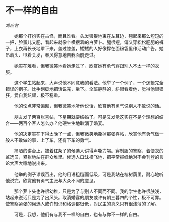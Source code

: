 # 不一样的自由

*龙应台*

　　她那个打扮实在古怪，而且难看。头发狠狠地束在左耳边，翘起来那么短短的一把，脸蛋儿又肥，看起来就像个横摆着的白萝卜。腿很短，偏又穿松松肥肥的裤子，上衣再长长地罩下来，盖过膝盖，矮矮的人好像撑在面粉袋里作活动广告。她昂着头、甩着头发，春风得意地自我面前走过。

　　她实在难看，但我微笑地看她走过了，欣赏她有勇气穿跟别人不太一样的衣服。

　　这个学生站起来，大声说他不同意我的看法。他举了一个例子，一个逻辑完全错误的例子。比手划脚地把话说完，坐下。全班静静的，斜眼看着他，觉得他很猖狂，爱自我炫耀，极不稳重。

　　他的论点非常偏颇，但我微笑地听他说话，欣赏他有勇气说别人不敢说的话。

　　朋友发了两百张喜帖，下星期就要结婚了。可是又发觉这实在不是个理想的结合——两百个客人怎么办？他硬生生地取消了婚宴。

　　他的决定实在下得太晚了一点，但我微笑地撕掉那张喜帖，欣赏他有勇气做一般人不敢做的事，上了车，还有下车的勇气。

　　简陋的讲台上，披着红条子的候选人讲得声嘶力竭。穿制服的警察、着便衣的监选员，紧张地站在群众堆里。候选人口沫横飞地，把平常报纸绝对不会刊登的言论大声大嚷地说出来。

　　他举的例子谬误百出，他的用语粗糙而低级，可是我站在榕树荫里，耐心地听他说完，欣赏他有勇气主张与大众不同的意见。

　　那个萝卜头也许很幼稚，只是为了与别人不同而不同。我的学生也许很肤浅，站起来说话只是为了出风头。取消婚宴的朋友或许有朝三暮四的个性，极不可靠。使警察紧张的候选人或许知识和格调都很低，对民主的真义只有很浅薄的了解。

　　可是，我想，他们有与我不一样的自由，也有与你不一样的自由。
